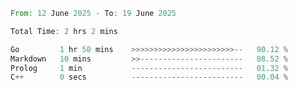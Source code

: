 <!--START_SECTION:waka-->

```rust
From: 12 June 2025 - To: 19 June 2025

Total Time: 2 hrs 2 mins

Go         1 hr 50 mins    >>>>>>>>>>>>>>>>>>>>>>>--   90.12 %
Markdown   10 mins         >>-----------------------   08.52 %
Prolog     1 min           -------------------------   01.32 %
C++        0 secs          -------------------------   00.04 %
```

<!--END_SECTION:waka-->
